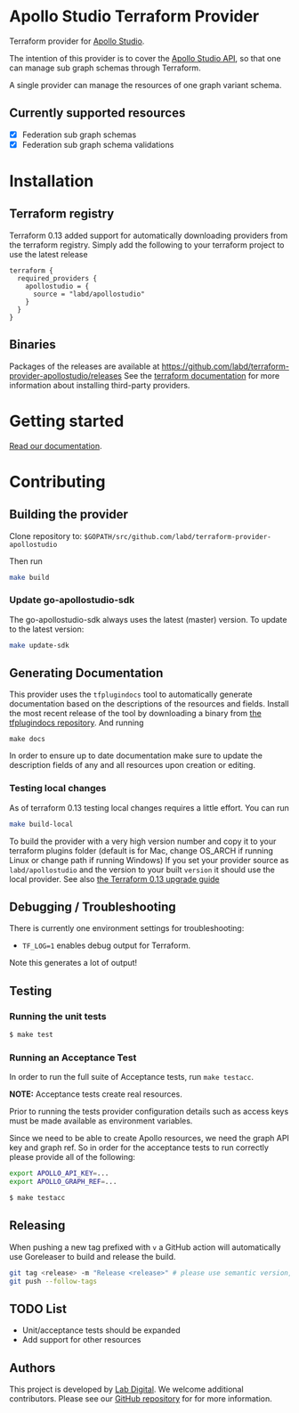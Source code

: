 # Apollo Studio Terraform Provider
Terraform provider for [Apollo Studio](https://www.apollographql.com/).

The intention of this provider is to cover the [Apollo Studio API](https://studio.apollographql.com/public/apollo-platform/variant/main/explorer), so that one can manage sub graph schemas through Terraform.

A single provider can manage the resources of one graph variant schema.

## Currently supported resources

- [x] Federation sub graph schemas
- [x] Federation sub graph schema validations

# Installation

## Terraform registry

Terraform 0.13 added support for automatically downloading providers from
the terraform registry. Simply add the following to your terraform project to use the latest release

```hcl
terraform {
  required_providers {
    apollostudio = {
      source = "labd/apollostudio"
    }
  }
}
```

## Binaries

Packages of the releases are available at
https://github.com/labd/terraform-provider-apollostudio/releases See the
[terraform documentation](https://www.terraform.io/docs/configuration/providers.html#third-party-plugins)
for more information about installing third-party providers.

# Getting started

[Read our documentation](https://registry.terraform.io/providers/labd/apollostudio/latest/docs).

# Contributing

## Building the provider
Clone repository to: `$GOPATH/src/github.com/labd/terraform-provider-apollostudio`

Then run
```sh
make build
```

### Update go-apollostudio-sdk

The go-apollostudio-sdk always uses the latest (master) version. To update to
the latest version:

```sh
make update-sdk
```


## Generating Documentation
This provider uses the `tfplugindocs` tool to automatically generate documentation based on the descriptions of the
resources and fields. Install the most recent release of the tool by downloading a binary from [the tfplugindocs repository](https://github.com/hashicorp/terraform-plugin-docs/releases).
And running
```shell
make docs
```
In order to ensure up to date documentation make sure to update the description fields of any and all resources upon
creation or editing.
### Testing local changes
As of terraform 0.13 testing local changes requires a little effort.
You can run
```sh
make build-local
```
To build the provider with a very high version number and copy it to your terraform plugins folder (default is for Mac,
change OS_ARCH if running Linux or change path if running Windows)
If you set your provider source as `labd/apollostudio` and the version to your built `version` it should use the local
provider. See also [the Terraform 0.13 upgrade guide](https://www.terraform.io/upgrade-guides/0-13.html#new-filesystem-layout-for-local-copies-of-providers)


## Debugging / Troubleshooting

There is currently one environment settings for troubleshooting:

- `TF_LOG=1` enables debug output for Terraform.

Note this generates a lot of output!

## Testing

### Running the unit tests

```sh
$ make test
```

### Running an Acceptance Test

In order to run the full suite of Acceptance tests, run `make testacc`.

**NOTE:** Acceptance tests create real resources.

Prior to running the tests provider configuration details such as access keys
must be made available as environment variables.

Since we need to be able to create Apollo resources, we need the
graph API key and graph ref. So in order for the acceptance tests to run
correctly please provide all of the following:

```sh
export APOLLO_API_KEY=...
export APOLLO_GRAPH_REF=...
```

```sh
$ make testacc
```

## Releasing

When pushing a new tag prefixed with `v` a GitHub action will automatically
use Goreleaser to build and release the build.

```sh
git tag <release> -m "Release <release>" # please use semantic version, so always vX.Y.Z
git push --follow-tags
```

## TODO List
- Unit/acceptance tests should be expanded
- Add support for other resources

## Authors

This project is developed by [Lab Digital](https://www.labdigital.nl). We
welcome additional contributors. Please see our
[GitHub repository](https://github.com/labd/terraform-provider-apollstudio) for
for more information.